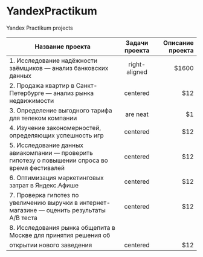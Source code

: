 # YandexPractikum
Yandex Practikum projects

| Название проекта        | Задачи проекта           | Описание проекта  |
| ------------- |:-------------:| -----:|
| 1. Исследование надёжности заёмщиков — анализ банковских данных      | right-aligned | $1600 |
| 2. Продажа квартир в Санкт-Петербурге — анализ рынка недвижимости      | centered      |   $12 |
| 3. Определение выгодного тарифа для телеком компании | are neat      |    $1 |
| 4. Изучение закономерностей, определяющих успешность игр      | centered      |   $12 |
| 5. Исследование данных авиакомпании — проверить гипотезу о повышении спроса во время фестивалей      | centered      |   $12 |
| 6. Оптимизация маркетинговых затрат в Яндекс.Афише      | centered      |   $12 |
| 7. Проверка гипотез по увеличению выручки в интернет-магазине — оценить результаты A/B теста      | centered      |   $12 |
| 8. Исследования рынка общепита в Москве для принятия решения об
открытии нового заведения      | centered      |   $12 |
